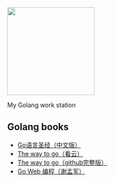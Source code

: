 <img src="https://images.yinzige.com/2019-02-21-Go-Logo_LightBlue.png" width=200px/>

My Golang work station

## Golang books

+ [Go语言圣经（中文版）](https://www.kancloud.cn/hartnett/gopl-zh/126045)
+ [The way to go（看云）](https://www.kancloud.cn/kancloud/the-way-to-go/72432)
+ [The way to go（github完整版）](https://github.com/unknwon/the-way-to-go_ZH_CN/blob/master/eBook/directory.md)
+ [Go Web 编程（谢孟军）](https://astaxie.gitbooks.io/build-web-application-with-golang/content/zh/01.1.html)

